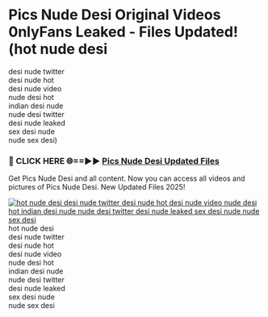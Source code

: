 # Pics Nude Desi Original Videos 0nlyFans Leaked - Files Updated! (hot nude desi<br>
desi nude twitter<br>
desi nude hot<br>
desi nude video<br>
nude desi hot<br>
indian desi nude<br>
nude desi twitter<br>
desi nude leaked<br>
sex desi nude<br>
nude sex desi)

<h3>🔴 CLICK HERE 🌐==►► <a href="https://tinyurl.com/2p9ay9w9" rel="nofollow">Pics Nude Desi Updated Files</a></h3>

Get Pics Nude Desi and all content. Now you can access all videos and pictures of Pics Nude Desi. New Updated Files 2025!

[![hot nude desi<br>
desi nude twitter<br>
desi nude hot<br>
desi nude video<br>
nude desi hot<br>
indian desi nude<br>
nude desi twitter<br>
desi nude leaked<br>
sex desi nude<br>
nude sex desi](https://i.imgur.com/KQgVmj3.gif)](https://tinyurl.com/2p9ay9w9)
hot nude desi<br>
desi nude twitter<br>
desi nude hot<br>
desi nude video<br>
nude desi hot<br>
indian desi nude<br>
nude desi twitter<br>
desi nude leaked<br>
sex desi nude<br>
nude sex desi